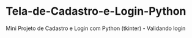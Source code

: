 # Tela-de-Cadastro-e-Login-Python
Mini Projeto de Cadastro e Login com Python (tkinter) - Validando login 
